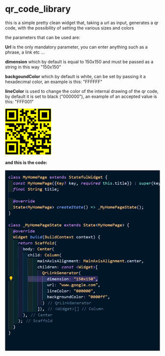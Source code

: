 # qr_code_library

this is a simple pretty clean widget that, taking a url as input, generates a qr code, with the possibility of setting the various sizes and colors

the parameters that can be used are:

**Url** is the only mandatory parameter, you can enter anything such as a phrase, a link etc ...

**dimension** which by default is equal to 150x150 and must be passed as a string in this way "150x150"


**backgoundColor** which by default is white, can be set by passing it a hexadecimal color, an example is this: "FFFFFF"

**lineColor** is used to change the color of the internal drawing of the qr code, by default it is set to black ("000000"), an example of an accepted value is this: "FFF001"


![Qr code](https://github.com/Karak002/flutter-qrLinkGenerator/blob/main/download%20(1).png)

**and this is the code:** 
\
\
![code](https://github.com/Karak002/flutter-qrLinkGenerator/blob/main/Immagine%202022-02-16%20162743.png)


